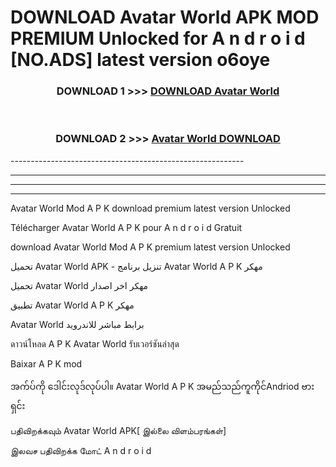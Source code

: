 # DOWNLOAD Avatar World  APK MOD PREMIUM Unlocked for A n d r o i d [NO.ADS] latest version o6oye 



<div align="center">

<h3>DOWNLOAD 1 >>> <a href="https://getmod2.web.app/?judul=Avatar World ">DOWNLOAD Avatar World </a></h3><br>

<h3>DOWNLOAD 2 >>> <a href="https://getmod2.web.app/?judul=Avatar World ">Avatar World  DOWNLOAD </a></h3>

</div>
----------------------------------------------------------

----------------------------------------------------------

----------------------------------------------------------

----------------------------------------------------------

Avatar World  Mod A P K download premium latest version Unlocked

Télécharger Avatar World  A P K pour A n d r o i d Gratuit

download Avatar World  Mod A P K premium latest version Unlocked

تحميل Avatar World  APK - تنزيل برنامج Avatar World  A P K مهكر

تحميل Avatar World  مهكر اخر اصدار

تطبيق Avatar World  A P K مهكر

Avatar World  برابط مباشر للاندرويد

ดาวน์โหลด A P K Avatar World  รับเวอร์ชันล่าสุด

Baixar A P K mod

အက်ပ်ကို ဒေါင်းလုဒ်လုပ်ပါ။ Avatar World  A P K အမည်သည်ကူကိုင်Andriod ဗားရှင်း

பதிவிறக்கவும் Avatar World  APK[ இல்லை விளம்பரங்கள்] 
 
இலவச பதிவிறக்க மோட் A n d r o i d



